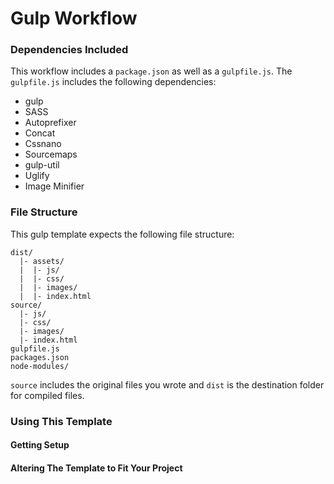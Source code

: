 # Gulp Workflow
### Dependencies Included
This workflow includes a `package.json` as well as a `gulpfile.js`. The `gulpfile.js` includes the following dependencies:
* gulp
* SASS
* Autoprefixer
* Concat
* Cssnano
* Sourcemaps
* gulp-util
* Uglify
* Image Minifier

### File Structure
This gulp template expects the following file structure:

```
dist/
  |- assets/
  |  |- js/
  |  |- css/
  |  |- images/
  |  |- index.html
source/
  |- js/
  |- css/
  |- images/
  |- index.html
gulpfile.js
packages.json
node-modules/
```
`source` includes the original files you wrote and `dist` is the destination folder for compiled files.

### Using This Template

#### Getting Setup

#### Altering The Template to Fit Your Project
